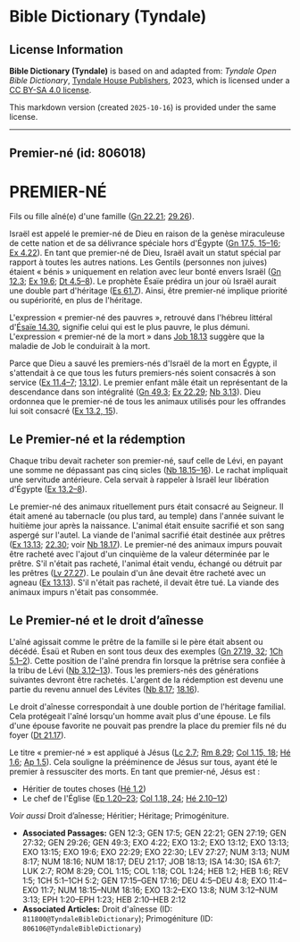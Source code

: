 # Bible Dictionary (Tyndale)

## License Information

**Bible Dictionary (Tyndale)** is based on and adapted from: _Tyndale Open Bible Dictionary_, [Tyndale House Publishers](https://tyndaleopenresources.com/), 2023, which is licensed under a [CC BY-SA 4.0 license](https://creativecommons.org/licenses/by-sa/4.0/legalcode.en).

This markdown version (created `2025-10-16`) is provided under the same license.



--------------------------------

## Premier-né (id: 806018)

PREMIER\-NÉ
===========

Fils ou fille aîné(e) d'une famille ([Gn 22\.21](https://ref.ly/Gen22:21); [29\.26](https://ref.ly/Gen29:26)).

Israël est appelé le premier\-né de Dieu en raison de la genèse miraculeuse de cette nation et de sa délivrance spéciale hors d'Égypte ([Gn 17\.5, 15](https://ref.ly/Gen17:5,Gen17:15-Gen17:16)[–](https://ref.ly/Gen17:5)[16](https://ref.ly/Gen17:5,Gen17:15-Gen17:16); [Ex 4\.22](https://ref.ly/Exod4:22)). En tant que premier\-né de Dieu, Israël avait un statut spécial par rapport à toutes les autres nations. Les Gentils (personnes non juives) étaient « bénis » uniquement en relation avec leur bonté envers Israël ([Gn 12\.3](https://ref.ly/Gen12:3); [Ex 19\.6](https://ref.ly/Exod19:6); [Dt 4\.5–8](https://ref.ly/Deut4:5-Deut4:8)). Le prophète Ésaïe prédira un jour où Israël aurait une double part d'héritage ([Es 61\.7](https://ref.ly/Isa61:7)). Ainsi, être premier\-né implique priorité ou supériorité, en plus de l'héritage.

L'expression « premier\-né des pauvres », retrouvé dans l'hébreu littéral d'[Ésaïe 14\.30](https://ref.ly/Isa14:30), signifie celui qui est le plus pauvre, le plus démuni. L'expression « premier\-né de la mort » dans [Job 18\.13](https://ref.ly/Job18:13) suggère que la maladie de Job le conduirait à la mort.

Parce que Dieu a sauvé les premiers\-nés d'Israël de la mort en Égypte, il s'attendait à ce que tous les futurs premiers\-nés soient consacrés à son service ([Ex 11\.4–7](https://ref.ly/Exod11:4-Exod11:7); [13\.12](https://ref.ly/Exod13:12)). Le premier enfant mâle était un représentant de la descendance dans son intégralité ([Gn 49\.3](https://ref.ly/Gen49:3); [Ex 22\.29](https://ref.ly/Exod22:29); [Nb 3\.13](https://ref.ly/Num3:13)). Dieu ordonnea que le premier\-né de tous les animaux utilisés pour les offrandes lui soit consacré ([Ex 13\.2, 15](https://ref.ly/Exod13:2,Exod13:15)).

Le Premier\-né et la rédemption
-------------------------------

Chaque tribu devait racheter son premier\-né, sauf celle de Lévi, en payant une somme ne dépassant pas cinq sicles ([Nb 18\.15–16](https://ref.ly/Num18:15-Num18:16)). Le rachat impliquait une servitude antérieure. Cela servait à rappeler à Israël leur libération d'Égypte ([Ex 13\.2–8](https://ref.ly/Exod13:2-Exod13:8)).

Le premier\-né des animaux rituellement purs était consacré au Seigneur. Il était amené au tabernacle (ou plus tard, au temple) dans l'année suivant le huitième jour après la naissance. L'animal était ensuite sacrifié et son sang aspergé sur l'autel. La viande de l'animal sacrifié était destinée aux prêtres ([Ex 13\.13](https://ref.ly/Exod13:13); [22\.30](https://ref.ly/Exod22:30); voir [Nb 18\.17](https://ref.ly/Num18:17)). Le premier\-né des animaux impurs pouvait être racheté avec l'ajout d'un cinquième de la valeur déterminée par le prêtre. S'il n'était pas racheté, l'animal était vendu, échangé ou détruit par les prêtres ([Lv 27\.27](https://ref.ly/Lev27:27)). Le poulain d'un âne devait être racheté avec un agneau ([Ex 13\.13](https://ref.ly/Exod13:13)). S'il n'était pas racheté, il devait être tué. La viande des animaux impurs n'était pas consommée.

Le Premier\-né et le droit d’aînesse
------------------------------------

L'aîné agissait comme le prêtre de la famille si le père était absent ou décédé. Ésaü et Ruben en sont tous deux des exemples ([Gn 27\.19, 32](https://ref.ly/Gen27:19,Gen27:32); [1Ch 5\.1–2](https://ref.ly/1Chr5:1-1Chr5:2)). Cette position de l'aîné prendra fin lorsque la prêtrise sera confiée à la tribu de Lévi ([Nb 3\.12–13](https://ref.ly/Num3:12-Num3:13)). Tous les premiers\-nés des générations suivantes devront être rachetés. L'argent de la rédemption est devenu une partie du revenu annuel des Lévites ([Nb 8\.17](https://ref.ly/Num8:17); [18\.16](https://ref.ly/Num18:16)).

Le droit d'aînesse correspondait à une double portion de l'héritage familial. Cela protégeait l'aîné lorsqu'un homme avait plus d'une épouse. Le fils d'une épouse favorite ne pouvait pas prendre la place du premier fils né du foyer ([Dt 21\.17](https://ref.ly/Deut21:17)).

Le titre « premier\-né » est appliqué à Jésus ([Lc 2\.7](https://ref.ly/Luke2:7); [Rm 8\.29](https://ref.ly/Rom8:29); [Col 1\.15, 18](https://ref.ly/Col1:15,Col1:18); [Hé 1\.6](https://ref.ly/Heb1:6); [Ap 1\.5](https://ref.ly/Rev1:5)). Cela souligne la prééminence de Jésus sur tous, ayant été le premier à ressusciter des morts. En tant que premier\-né, Jésus est :

* Héritier de toutes choses ([Hé 1\.2](https://ref.ly/Heb1:2))
* Le chef de l'Église ([Ep 1\.20–23](https://ref.ly/Eph1:20-Eph1:23); [Col 1\.18, 24](https://ref.ly/Col1:18,Col1:24); [Hé 2\.10–12](https://ref.ly/Heb2:10-Heb2:12))

*Voir aussi* Droit d’aînesse; Héritier; Héritage; Primogéniture.

* **Associated Passages:** GEN 12:3; GEN 17:5; GEN 22:21; GEN 27:19; GEN 27:32; GEN 29:26; GEN 49:3; EXO 4:22; EXO 13:2; EXO 13:12; EXO 13:13; EXO 13:15; EXO 19:6; EXO 22:29; EXO 22:30; LEV 27:27; NUM 3:13; NUM 8:17; NUM 18:16; NUM 18:17; DEU 21:17; JOB 18:13; ISA 14:30; ISA 61:7; LUK 2:7; ROM 8:29; COL 1:15; COL 1:18; COL 1:24; HEB 1:2; HEB 1:6; REV 1:5; 1CH 5:1–1CH 5:2; GEN 17:15–GEN 17:16; DEU 4:5–DEU 4:8; EXO 11:4–EXO 11:7; NUM 18:15–NUM 18:16; EXO 13:2–EXO 13:8; NUM 3:12–NUM 3:13; EPH 1:20–EPH 1:23; HEB 2:10–HEB 2:12
* **Associated Articles:** Droit d'aînesse (ID: `811800@TyndaleBibleDictionary`); Primogéniture (ID: `806106@TyndaleBibleDictionary`)

